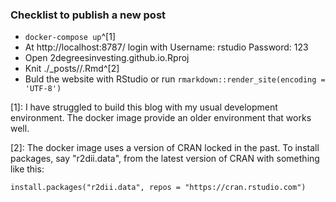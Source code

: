 ### Checklist to publish a new post

* `docker-compose up`^[1]
* At http://localhost:8787/ login with Username: rstudio Password: 123
* Open 2degreesinvesting.github.io.Rproj
* Knit ./\_posts/<blogname>/<blogname>.Rmd^[2]
* Buld the website with RStudio or run `rmarkdown::render_site(encoding = 'UTF-8')`

[1]: I have struggled to build this blog with my usual development
environment. The docker image provide an older environment that works well.

[2]: The docker image uses a version of CRAN locked in the past. To
install packages, say "r2dii.data", from the latest version of CRAN with
something like this:

    install.packages("r2dii.data", repos = "https://cran.rstudio.com")


